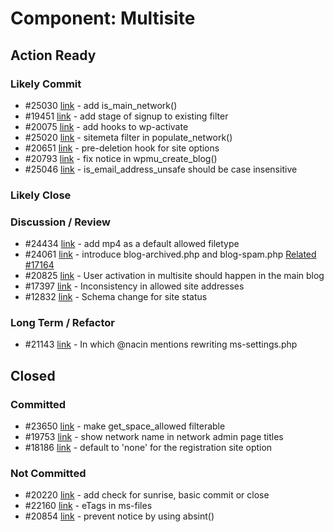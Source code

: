 # Component: Multisite

## Action Ready

### Likely Commit

* #25030 [link](http://core.trac.wordpress.org/ticket/25030) - add is_main_network()
* #19451 [link](http://core.trac.wordpress.org/ticket/19451) - add stage of signup to existing filter
* #20075 [link](http://core.trac.wordpress.org/ticket/20075) - add hooks to wp-activate
* #25020 [link](http://core.trac.wordpress.org/ticket/25020) - sitemeta filter in populate_network()
* #20651 [link](http://core.trac.wordpress.org/ticket/20651) - pre-deletion hook for site options
* #20793 [link](http://core.trac.wordpress.org/ticket/20793) - fix notice in wpmu_create_blog()
* #25046 [link](http://core.trac.wordpress.org/ticket/25046) - is_email_address_unsafe should be case insensitive

### Likely Close

### Discussion / Review

* #24434 [link](http://core.trac.wordpress.org/ticket/24434) - add mp4 as a default allowed filetype
* #24061 [link](http://core.trac.wordpress.org/ticket/24061) - introduce blog-archived.php and blog-spam.php [Related #17164](http://core.trac.wordpress.org/ticket/17164)
* #20825 [link](http://core.trac.wordpress.org/ticket/20825) - User activation in multisite should happen in the main blog
* #17397 [link](http://core.trac.wordpress.org/ticket/17397) - Inconsistency in allowed site addresses
* #12832 [link](http://core.trac.wordpress.org/ticket/12832) - Schema change for site status

### Long Term / Refactor

* #21143 [link](http://core.trac.wordpress.org/ticket/21143) - In which @nacin mentions rewriting ms-settings.php


## Closed

### Committed

* #23650 [link](http://core.trac.wordpress.org/ticket/23650) - make get_space_allowed filterable
* #19753 [link](http://core.trac.wordpress.org/ticket/19753) - show network name in network admin page titles
* #18186 [link](http://core.trac.wordpress.org/ticket/18186) - default to 'none' for the registration site option

### Not Committed

* #20220 [link](http://core.trac.wordpress.org/ticket/20220) - add check for sunrise, basic commit or close
* #22160 [link](http://core.trac.wordpress.org/ticket/22160) - eTags in ms-files
* #20854 [link](http://core.trac.wordpress.org/ticket/20854) - prevent notice by using absint()